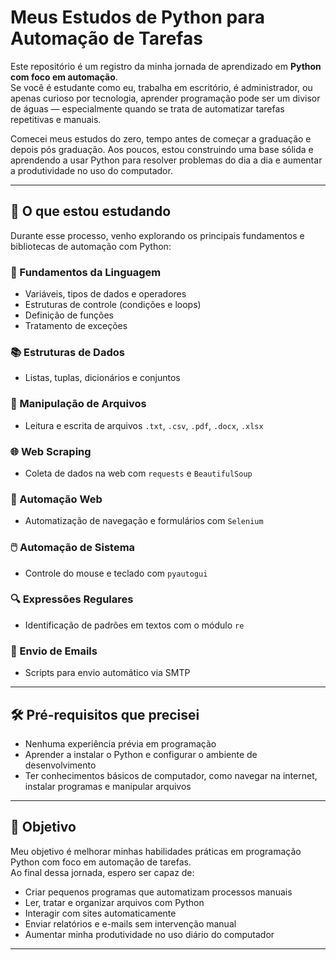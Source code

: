 # Meus Estudos de Python para Automação de Tarefas

Este repositório é um registro da minha jornada de aprendizado em **Python com foco em automação**.  
Se você é estudante como eu, trabalha em escritório, é administrador, ou apenas curioso por tecnologia, aprender programação pode ser um divisor de águas — especialmente quando se trata de automatizar tarefas repetitivas e manuais.

Comecei meus estudos do zero, tempo antes de começar a graduação e depois pós graduação. Aos poucos, estou construindo uma base sólida e aprendendo a usar Python para resolver problemas do dia a dia e aumentar a produtividade no uso do computador.

---

## 📘 O que estou estudando

Durante esse processo, venho explorando os principais fundamentos e bibliotecas de automação com Python:

### 🧱 Fundamentos da Linguagem
- Variáveis, tipos de dados e operadores
- Estruturas de controle (condições e loops)
- Definição de funções
- Tratamento de exceções

### 📚 Estruturas de Dados
- Listas, tuplas, dicionários e conjuntos

### 📁 Manipulação de Arquivos
- Leitura e escrita de arquivos `.txt`, `.csv`, `.pdf`, `.docx`, `.xlsx`

### 🌐 Web Scraping
- Coleta de dados na web com `requests` e `BeautifulSoup`

### 🧭 Automação Web
- Automatização de navegação e formulários com `Selenium`

### 🖱️ Automação de Sistema
- Controle do mouse e teclado com `pyautogui`

### 🔍 Expressões Regulares
- Identificação de padrões em textos com o módulo `re`

### 📧 Envio de Emails
- Scripts para envio automático via SMTP

---

## 🛠️ Pré-requisitos que precisei

- Nenhuma experiência prévia em programação
- Aprender a instalar o Python e configurar o ambiente de desenvolvimento
- Ter conhecimentos básicos de computador, como navegar na internet, instalar programas e manipular arquivos

---

## 🎯 Objetivo

Meu objetivo é melhorar minhas habilidades práticas em programação Python com foco em automação de tarefas.  
Ao final dessa jornada, espero ser capaz de:
- Criar pequenos programas que automatizam processos manuais
- Ler, tratar e organizar arquivos com Python
- Interagir com sites automaticamente
- Enviar relatórios e e-mails sem intervenção manual
- Aumentar minha produtividade no uso diário do computador

---
